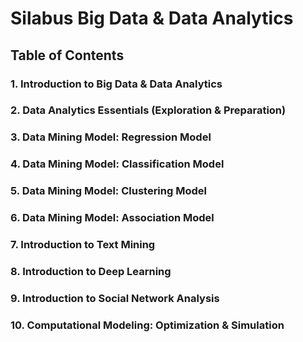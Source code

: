 # Silabus Big Data & Data Analytics

## Table of Contents
### 1. Introduction to Big Data & Data Analytics
### 2. Data Analytics Essentials (Exploration & Preparation)
### 3. Data Mining Model: Regression Model
### 4. Data Mining Model: Classification Model
### 5. Data Mining Model: Clustering Model
### 6. Data Mining Model: Association Model
### 7. Introduction to Text Mining
### 8. Introduction to Deep Learning
### 9. Introduction to Social Network Analysis
### 10. Computational Modeling: Optimization & Simulation

